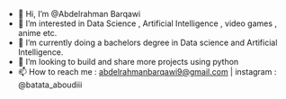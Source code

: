 - 👋 Hi, I’m @Abdelrahman Barqawi
- 👀 I’m interested in Data Science , Artificial Intelligence , video games , anime etc.
- 🌱 I’m currently doing a bachelors degree in Data science and Artificial Intelligence.
- 💞️ I’m looking to build and share more projects using python
- 📫 How to reach me : abdelrahmanbarqawi9@gmail.com | instagram : @batata_aboudiii

<!---
ABarqawi9/ABarqawi9 is a ✨ special ✨ repository because its `README.md` (this file) appears on your GitHub profile.
You can click the Preview link to take a look at your changes.
--->
